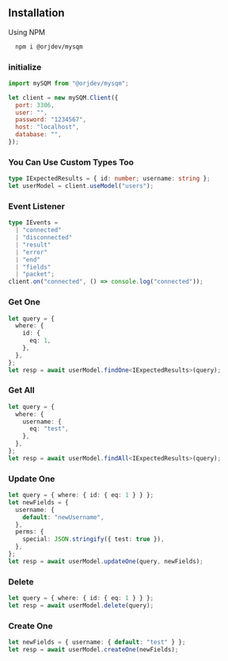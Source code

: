 ## Installation

Using NPM

```bash
  npm i @orjdev/mysqm
```

### initialize

```js
import mySQM from "@orjdev/mysqm";

let client = new mySQM.Client({
  port: 3306,
  user: "",
  password: "1234567",
  host: "localhost",
  database: "",
});
```

### You Can Use Custom Types Too

```typescript
type IExpectedResults = { id: number; username: string };
let userModel = client.useModel("users");
```

### Event Listener

```typescript
type IEvents =
  | "connected"
  | "disconnected"
  | "result"
  | "error"
  | "end"
  | "fields"
  | "packet";
client.on("connected", () => console.log("connected"));
```

### Get One

```typescript
let query = {
  where: {
    id: {
      eq: 1,
    },
  },
};
let resp = await userModel.findOne<IExpectedResults>(query);
```

### Get All

```typescript
let query = {
  where: {
    username: {
      eq: "test",
    },
  },
};
let resp = await userModel.findAll<IExpectedResults>(query);
```

### Update One

```typescript
let query = { where: { id: { eq: 1 } } };
let newFields = {
  username: {
    default: "newUsername",
  },
  perms: {
    special: JSON.stringify({ test: true }),
  },
};
let resp = await userModel.updateOne(query, newFields);
```

### Delete

```typescript
let query = { where: { id: { eq: 1 } } };
let resp = await userModel.delete(query);
```

### Create One

```typescript
let newFields = { username: { default: "test" } };
let resp = await userModel.createOne(newFields);
```
